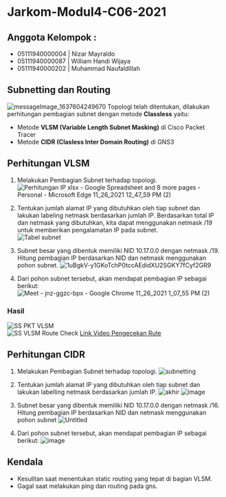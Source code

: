 # Jarkom-Modul4-C06-2021

## Anggota Kelompok : 
- 05111940000004 | Nizar Mayraldo
- 05111940000087 | William Handi Wijaya
- 05111940000202 | Muhammad Naufaldillah

## Subnetting dan Routing
![messageImage_1637604249670](https://user-images.githubusercontent.com/68325900/143531414-9f16b6ac-a0df-47d9-8f12-4e4c55758e8a.jpg)
Topologi telah ditentukan, dilakukan perhitungan pembagian subnet dengan metode **Classless** yaitu:
- Metode **VLSM (Variable Length Subnet Masking)** di Cisco Packet Tracer
- Metode **CIDR (Clasless Inter Domain Routing)** di GNS3

## Perhitungan VLSM
1. Melakukan Pembagian Subnet terhadap topologi.
![Perhitungan IP xlsx - Google Spreadsheet and 8 more pages - Personal - Microsoft​ Edge 11_26_2021 12_47_59 PM (2)](https://user-images.githubusercontent.com/68325900/143533230-65745c42-2240-46fd-92fa-3a75b6311bb2.png)

2. Tentukan jumlah alamat IP yang dibutuhkan oleh tiap subnet dan lakukan labeling netmask berdasarkan jumlah IP.
Berdasarkan total IP dan netmask yang dibutuhkan, kita dapat menggunakan netmask /19 untuk memberikan pengalamatan IP pada subnet.  
![Tabel subnet](https://user-images.githubusercontent.com/52129348/143670721-da130247-709b-4bab-b73a-51a5d4dec226.png)  

3. Subnet besar yang dibentuk memiliki NID 10.17.0.0 dengan netmask /19. Hitung pembagian IP berdasarkan NID dan netmask menggunakan pohon subnet.
![1uBgkV-y1GKoTchP0tccAEdidXU2SGKY7fCyf2GR9](https://user-images.githubusercontent.com/68325900/143534581-1778cb01-d9f4-4199-82c5-d88a8f0f63c7.jpg)

4. Dari pohon subnet tersebut, akan mendapat pembagian IP sebagai berikut:
![Meet - jnz-ggzc-bpx - Google Chrome 11_26_2021 1_07_55 PM (2)](https://user-images.githubusercontent.com/68325900/143535045-285f6e33-8db2-42be-ac05-87a0cb8eaa39.png)

### Hasil
![SS PKT VLSM](https://user-images.githubusercontent.com/52129348/143670777-0a285924-c1e5-4c36-9814-c21e30442aac.png)  
![SS VLSM Route Check](https://user-images.githubusercontent.com/52129348/143670786-19622d5c-b7fc-4973-8de4-29a99c642cff.png)
[Link Video Pengecekan Rute](https://www.youtube.com/watch?v=VQ4zUI2XL3o)

## Perhitungan CIDR
1. Melakukan Pembagian Subnet terhadap topologi.
![subnetting](https://user-images.githubusercontent.com/55136116/143671389-4c932f60-5645-40c0-a8d8-4cb348d669c1.jpg)

2. Tentukan jumlah alamat IP yang dibutuhkan oleh tiap subnet dan lakukan labelling netmask berdasarkan jumlah IP.
![akhir](https://user-images.githubusercontent.com/55136116/143684441-8e57dd0a-0d2b-4c69-92f8-1695c8797454.jpg)
![image](https://user-images.githubusercontent.com/55136116/143671504-710ece8e-74be-4e5b-be69-471ad86098b8.png)

3. Subnet besar yang dibentuk memiliki NID 10.17.0.0 dengan netmask /16. Hitung pembagian IP berdasarkan NID dan netmask menggunakan pohon subnet
![Untitled](https://user-images.githubusercontent.com/55136116/143671430-cbe5bd4e-9a91-4b52-bec8-ab58592954c7.jpg)

4. Dari pohon subnet tersebut, akan mendapat pembagian IP sebagai berikut:
![image](https://user-images.githubusercontent.com/55136116/143671456-9368e8ce-576a-4c1a-bd90-a674f9957c5b.png)

## Kendala
* Kesulitan saat menentukan static routing yang tepat di bagian VLSM.
* Gagal saat melakukan ping dan routing pada gns.
